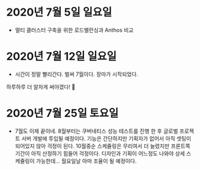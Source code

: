 
# 2020년 7월 5일 일요일

- 멀티 클러스터 구축을 위한 로드밸런싱과 Anthos 비교

# 2020년 7월 12일 일요일

- 시간이 정말 빨리간다. 벌써 7월이다. 장마가 시작되었다.

하루하루 더 알차게 써야겠다! :pray:

# 2020년 7월 25일 토요일

- 7월도 이제 끝이네. 8월부터는 쿠버네티스 성능 테스트를 진행 한 후 글로벌 프로젝트 서버 개발에 투입될 예정이다.
기능은 간단하지만 기획자가 없어서 아직 셋팅이 되어있지 않아 걱정이 된다. 10월중순 스케쥴링은 무리여서 더 늘렸지만 프론트쪽 기간이 아직 산정하기 힘들어 걱정이다. 디자인과 기획이 어느정도 나와야 상세 스케쥴링이 가능한데... 월요일날 아마 조율이 될 예정이다.
